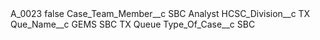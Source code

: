 <?xml version="1.0" encoding="UTF-8"?>
<CustomMetadata xmlns="http://soap.sforce.com/2006/04/metadata" xmlns:xsi="http://www.w3.org/2001/XMLSchema-instance" xmlns:xsd="http://www.w3.org/2001/XMLSchema">
    <label>A_0023</label>
    <protected>false</protected>
    <values>
        <field>Case_Team_Member__c</field>
        <value xsi:type="xsd:string">SBC Analyst</value>
    </values>
    <values>
        <field>HCSC_Division__c</field>
        <value xsi:type="xsd:string">TX</value>
    </values>
    <values>
        <field>Que_Name__c</field>
        <value xsi:type="xsd:string">GEMS SBC TX Queue</value>
    </values>
    <values>
        <field>Type_Of_Case__c</field>
        <value xsi:type="xsd:string">SBC</value>
    </values>
</CustomMetadata>
